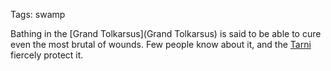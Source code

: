 Tags: swamp

Bathing in the [Grand Tolkarsus](Grand Tolkarsus) is said to be able to cure even the most brutal of wounds. Few people know about it, and the [Tarni](Tarni) fiercely protect it.